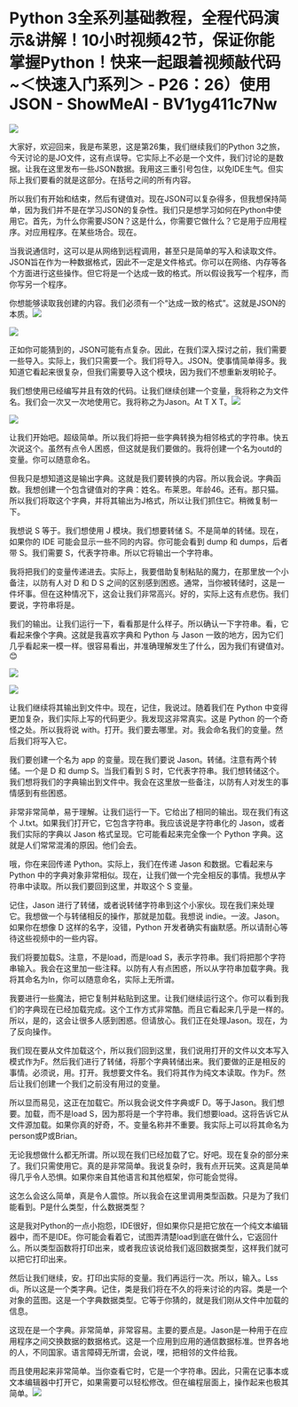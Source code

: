 # Python 3全系列基础教程，全程代码演示&讲解！10小时视频42节，保证你能掌握Python！快来一起跟着视频敲代码~＜快速入门系列＞ - P26：26）使用 JSON - ShowMeAI - BV1yg411c7Nw

![](img/cdc4be9700a94b410345eb831146ec73_0.png)

大家好，欢迎回来，我是布莱恩，这是第26集，我们继续我们的Python 3之旅，今天讨论的是JO文件，这有点误导。它实际上不必是一个文件，我们讨论的是数据。让我在这里发布一些JSON数据。我用这三重引号包住，以免IDE生气。但实际上我们要看的就是这部分。在括号之间的所有内容。

所以我们有开始和结束，然后有键值对。现在JSON可以复杂得多，但我想保持简单，因为我们并不是在学习JSON的复杂性。我们只是想学习如何在Python中使用它。首先，为什么你需要JSON？这是什么，你需要它做什么？它是用于应用程序。对应用程序。在某些场合。现在。

当我说通信时，这可以是从网络到远程调用，甚至只是简单的写入和读取文件。JSON旨在作为一种数据格式，因此不一定是文件格式。你可以在网络、内存等各个方面进行这些操作。但它将是一个达成一致的格式。所以假设我写一个程序，而你写另一个程序。

你想能够读取我创建的内容。我们必须有一个“达成一致的格式”。这就是JSON的本质。![](img/cdc4be9700a94b410345eb831146ec73_2.png)

![](img/cdc4be9700a94b410345eb831146ec73_3.png)

正如你可能猜到的，JSON可能有点复杂。因此，在我们深入探讨之前，我们需要一些导入。实际上，我们只需要一个。我们将导入。JSON。使事情简单得多。我知道它看起来很复杂，但我们需要导入这个模块，因为我们不想重新发明轮子。

我们想使用已经编写并且有效的代码。让我们继续创建一个变量，我将称之为文件名。我们会一次又一次地使用它。我将称之为Jason。At T X T。![](img/cdc4be9700a94b410345eb831146ec73_5.png)

![](img/cdc4be9700a94b410345eb831146ec73_6.png)

让我们开始吧。超级简单。所以我们将把一些字典转换为相邻格式的字符串。快五次说这个。虽然有点令人困惑，但这就是我们要做的。我将创建一个名为outd的变量。你可以随意命名。

但我只是想知道这是输出字典。这就是我们要转换的内容。所以我会说。字典函数。我想创建一个包含键值对的字典：姓名。布莱恩。年龄46。还有。那只猫。所以我们将取这个字典，并将其输出为J格式，所以让我们抓住它。稍微复制一下。

我想说 S 等于。我们想使用 J 模块。我们想要转储 S。不是简单的转储。现在，如果你的 IDE 可能会显示一些不同的内容。你可能会看到 dump 和 dumps，后者带 S。我们需要 S，代表字符串。所以它将输出一个字符串。

我将把我们的变量传递进去。实际上，我要借助复制粘贴的魔力，在那里放一个小备注，以防有人对 D 和 D S 之间的区别感到困惑。通常，当你被转储时，这是一件坏事。但在这种情况下，这会让我们非常高兴。好的，实际上这有点悲伤。我们要说，字符串将是。

我们的输出。让我们运行一下，看看那是什么样子。所以确认一下字符串。看，它看起来像个字典。这就是我喜欢字典和 Python 与 Jason 一致的地方，因为它们几乎看起来一模一样。很容易看出，并准确理解发生了什么，因为我们有键值对。😊

![](img/cdc4be9700a94b410345eb831146ec73_8.png)

![](img/cdc4be9700a94b410345eb831146ec73_9.png)

让我们继续将其输出到文件中。现在，记住，我说过。随着我们在 Python 中变得更加复杂，我们实际上写的代码更少。我发现这非常真实。这是 Python 的一个奇怪之处。所以我将说 with。打开。我们要去哪里。对。我会命名我们的变量。然后我们将写入它。

我们要创建一个名为 app 的变量。现在我们要说 Jason。转储。注意有两个转储。一个是 D 和 dump S。当我们看到 S 时，它代表字符串。我们想转储这个。我们想将我们的字典输出到文件中。我会在这里放一些备注，以防有人对发生的事情感到有些困惑。

非常非常简单，易于理解。让我们运行一下。它给出了相同的输出。现在我们有这个 J.txt。如果我们打开它，它包含字符串。我应该说是字符串化的 Jason，或者我们实际的字典以 Jason 格式呈现。它可能看起来完全像一个 Python 字典。这就是人们常常混淆的原因。他们会去。

哦，你在来回传递 Python。实际上，我们在传递 Jason 和数据。它看起来与 Python 中的字典对象非常相似。现在，让我们做一个完全相反的事情。我想从字符串中读取。所以我们要回到这里，并取这个 S 变量。

记住，Jason 进行了转储，或者说转储字符串到这个小家伙。现在我们来处理它。我想做一个与转储相反的操作，那就是加载。我想说 indie。一波。Jason。如果你在想像 D 这样的名字，没错，Python 开发者确实有幽默感。所以请耐心等待这些视频中的一些内容。

我们将要加载S。注意，不是load，而是load S，表示字符串。我们将把那个字符串输入。我会在这里加一些注释。以防有人有点困惑，所以从字符串加载字典。我将其命名为In，你可以随意命名，实际上无所谓。

我要进行一些魔法，把它复制并粘贴到这里。让我们继续运行这个。你可以看到我们的字典现在已经加载完成。这个工作方式非常酷。而且它看起来几乎是一样的。所以，是的，这会让很多人感到困惑。但请放心。我们正在处理Jason。现在，为了反向操作。

我们现在要从文件加载这个，所以我们回到这里，我们说用打开的文件以文本写入模式作为F。然后我们进行了转储，将那个字典转储出来。我们要做的正是相反的事情。必须说，用。打开。我想要文件名。我们将其作为纯文本读取。作为F。然后让我们创建一个我们之前没有用过的变量。

所以显而易见，这正在加载它。所以我会说文件字典或F D。等于Jason。我们想要。加载，而不是load S，因为那将是一个字符串。我们想要load。这将告诉它从文件源加载。如果你真的好奇，不。变量名称并不重要。我实际上可以将其命名为person或P或Brian。

无论我想做什么都无所谓。所以现在我们已经加载了它。好吧。现在复杂的部分来了。我们只需使用它。真的是非常简单。我说复杂时，我有点开玩笑。这真是简单得几乎令人恐惧。如果你来自其他语言和其他框架，你可能会觉得。

这怎么会这么简单，真是令人震惊。所以我会在这里调用类型函数。只是为了我们能看到。P是什么类型，什么数据类型？

这是我对Python的一点小抱怨，IDE很好，但如果你只是把它放在一个纯文本编辑器中，而不是IDE。你可能会看着它，试图弄清楚load到底在做什么，它返回什么。所以类型函数将打印出来，或者我应该说给我们返回数据类型，这样我们就可以把它打印出来。

然后让我们继续，安。打印出实际的变量。我们再运行一次。所以，输入。Lss di。所以这是一个类字典。记住，类是我们将在不久的将来讨论的内容。类是一个对象的蓝图。这是一个字典数据类型。它等于你猜的，就是我们刚从文件中加载的信息。

这现在是一个字典。非常简单，非常容易。主要的要点是。Jason是一种用于在应用程序之间交换数据的数据格式。这是一个应用到应用的通信数据标准。世界各地的人，不同国家。语言障碍无所谓，会说，嘿，把相邻的文件给我。

而且使用起来非常简单。当你查看它时，它是一个字符串。因此，只需在记事本或文本编辑器中打开它，如果需要可以轻松修改。但在编程层面上，操作起来也极其简单。![](img/cdc4be9700a94b410345eb831146ec73_11.png)
